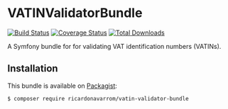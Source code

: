 VATINValidatorBundle
====================
[![Build Status](https://travis-ci.org/ricardonavarrom/VATINValidatorBundle.svg?branch=master)](https://travis-ci.org/ricardonavarrom/VATINValidatorBundle)
[![Coverage Status](https://coveralls.io/repos/github/ricardonavarrom/VATINValidatorBundle/badge.svg?branch=master)](https://coveralls.io/github/ricardonavarrom/VATINValidatorBundle?branch=master)
[![Total Downloads](https://poser.pugx.org/ricardonavarrom/vatin-validator-bundle/downloads)](https://packagist.org/packages/ricardonavarrom/vatin-validator-bundle)

A Symfony bundle for for validating VAT identification numbers (VATINs).

Installation
------------

This bundle is available on [Packagist](https://packagist.org/packages/ricardonavarrom/vatin-validator-bundle):

```bash
$ composer require ricardonavarrom/vatin-validator-bundle
```
